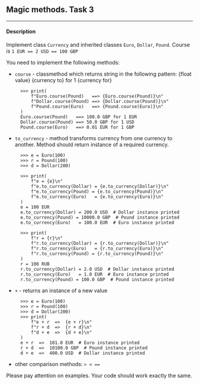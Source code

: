 ## Magic methods. Task 3
***
#### Description

Implement class `Currency` and inherited classes `Euro`, `Dollar`, `Pound`.
Course is `1 EUR == 2 USD == 100 GBP`

You need to implement the following methods:

- `course` - classmethod which returns string in the following pattern: {float value} {currency to} for 1 {currency for}
    
        >>> print(
            f"Euro.course(Pound)   ==> {Euro.course(Pound)}\n"
            f"Dollar.course(Pound) ==> {Dollar.course(Pound)}\n"
            f"Pound.course(Euro)   ==> {Pound.course(Euro)}\n"
        )
        Euro.course(Pound)   ==> 100.0 GBP for 1 EUR
        Dollar.course(Pound) ==> 50.0 GBP for 1 USD
        Pound.course(Euro)   ==> 0.01 EUR for 1 GBP
 
- `to_currency` - method transforms currency from one currency to another. Method should return 
instance of a required currency.
    
        >>> e = Euro(100)
        >>> r = Pound(100)
        >>> d = Dollar(200)
        
        >>> print(
            f"e = {e}\n"
            f"e.to_currency(Dollar) = {e.to_currency(Dollar)}\n"
            f"e.to_currency(Pound) = {e.to_currency(Pound)}\n"
            f"e.to_currency(Euro)   = {e.to_currency(Euro)}\n"
        )
        e = 100 EUR
        e.to_currency(Dollar) = 200.0 USD  # Dollar instance printed
        e.to_currency(Pound) = 10000.0 GBP  # Pound instance printed
        e.to_currency(Euro)   = 100.0 EUR  # Euro instance printed
        
        >>> print(
            f"r = {r}\n"
            f"r.to_currency(Dollar) = {r.to_currency(Dollar)}\n"
            f"r.to_currency(Euro)   = {r.to_currency(Euro)}\n"
            f"r.to_currency(Pound) = {r.to_currency(Pound)}\n"
        )
        r = 100 RUB
        r.to_currency(Dollar) = 2.0 USD  # Dollar instance printed
        r.to_currency(Euro)   = 1.0 EUR  # Euro instance printed
        r.to_currency(Pound) = 100.0 GBP  # Pound instance printed

- `+` - returns an instance of a new value

        >>> e = Euro(100)
        >>> r = Pound(100)
        >>> d = Dollar(200)
        >>> print(
            f"e + r  =>  {e + r}\n"
            f"r + d  =>  {r + d}\n"
            f"d + e  =>  {d + e}\n"
        )
        e + r  =>  101.0 EUR  # Euro instance printed
        r + d  =>  10100.0 GBP  # Pound instance printed
        d + e  =>  400.0 USD  # Dollar instance printed

- other comparison methods: `> < ==`

Please pay attention on examples. Your code should work exactly the same.
        

